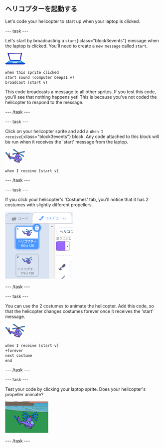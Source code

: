 ## ヘリコプターを起動する

Let's code your helicopter to start up when your laptop is clicked.

--- task ---

Let's start by broadcasting a `start`{:class="block3events"} message when the laptop is clicked. You'll need to create a `new message` called `start`.

![laptop sprite](images/laptop-sprite.png)

```blocks3
when this sprite clicked
start sound (computer beeps1 v)
broadcast (start v)
```

This code broadcasts a message to all other sprites. If you test this code, you'll see that nothing happens yet! This is because you've not coded the helicopter to respond to the message.

--- /task ---

--- task ---

Click on your helicopter sprite and add a `When I receive`{:class="block3events"} block. Any code attached to this block will be run when it receives the 'start' message from the laptop.

![helicopter sprite](images/helicopter-sprite.png)

```blocks3
when I receive [start v]
```

--- /task ---

--- task ---

If you click your helicopter's 'Costumes' tab, you'll notice that it has 2 costumes with slightly different propellers.

![helicopter costumes](images/toys-helicopter-costumes.png)

--- /task ---

--- task ---

You can use the 2 costumes to animate the helicopter. Add this code, so that the helicopter changes costumes forever once it receives the 'start' message.

![helicopter sprite](images/helicopter-sprite.png)

```blocks3
when I receive [start v]
+forever
next costume
end
```

--- /task ---

--- task ---

Test your code by clicking your laptop sprite. Does your helicopter's propeller animate?

![helicopter rotas moving](images/toys-helicopter-animation-test.png)

--- /task ---
